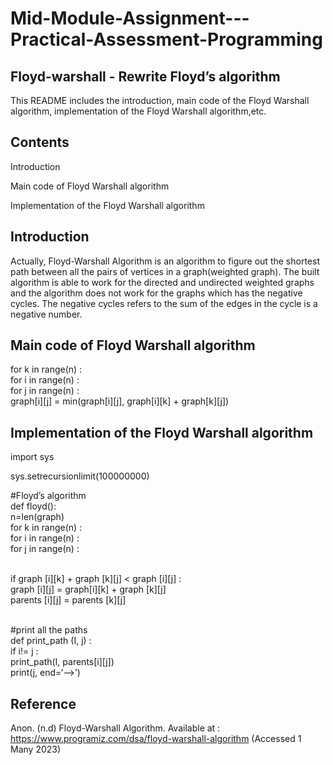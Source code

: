# Mid-Module-Assignment---Practical-Assessment-Programming

Floyd-warshall - Rewrite Floyd’s algorithm
----

This README includes the introduction, main code of the Floyd Warshall algorithm, implementation of the Floyd Warshall algorithm,etc. 

Contents
----

Introduction

Main code of Floyd Warshall algorithm

Implementation of the Floyd Warshall algorithm 


Introduction
----

Actually, Floyd-Warshall Algorithm is an algorithm to figure out the shortest path between all the pairs of vertices in a graph(weighted graph). The built algorithm is able to work for the directed and undirected weighted graphs and the algorithm does not work for the graphs which has the negative cycles. The negative cycles refers to the sum of the edges in the cycle is a negative number.

Main code of Floyd Warshall algorithm 
----
for k in range(n) :
<br>  for i in range(n) :
<br>    for j in range(n) :
<br>      graph[i][j] = min(graph[i][j], graph[i][k] + graph[k][j])
      

Implementation of the Floyd Warshall algorithm 
----
import sys 

sys.setrecursionlimit(100000000)

#Floyd’s algorithm
<br>def floyd():
<br>n=len(graph)
<br>for k in range(n) :
<br>for i in range(n) :
<br>for j in range(n) :

<br>if graph [i][k] + graph [k][j] < graph [i][j] :
<br>graph [i][j] = graph[i][k] + graph [k][j]
<br>parents [i][j] = parents [k][j] 

<br>#print all the paths 
<br>def print_path (I, j) : 
<br>if i!= j :
<br>print_path(I, parents[i][j])
<br>print(j, end=‘—>’)

Reference 
----
Anon. (n.d) Floyd-Warshall Algorithm. Available at : https://www.programiz.com/dsa/floyd-warshall-algorithm (Accessed 1 Many 2023)
